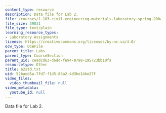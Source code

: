 ```yaml
---
content_type: resource
description: Data file for Lab 2.
file: /courses/1-103-civil-engineering-materials-laboratory-spring-2004/52baed5a7fd7f1d586a24d3be14be27f_b2std.txt
file_size: 39831
file_type: text/plain
learning_resource_types:
- Laboratory Assignments
license: https://creativecommons.org/licenses/by-nc-sa/4.0/
ocw_type: OCWFile
parent_title: Labs
parent_type: CourseSection
parent_uid: ceadcd63-d6dd-fe94-8798-195723bb10fa
resourcetype: Other
title: b2std.txt
uid: 52baed5a-7fd7-f1d5-86a2-4d3be14be27f
video_files:
  video_thumbnail_file: null
video_metadata:
  youtube_id: null
---
```

Data file for Lab 2.